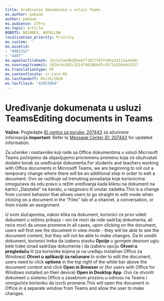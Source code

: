 ```yaml
---
title: Uređivanje dokumenata u usluzi Teams
ms.author: pebaum
author: pebaum
ms.audience: ITPro
ms.topic: article
ROBOTS: NOINDEX, NOFOLLOW
localization_priority: Priority
ms.custom: ''
ms.assetid:
- "9002312"
- "4497"
ms.openlocfilehash: 33c537ee96285ebff1877fd7fe95e33113ade98c
ms.sourcegitcommit: 183dc4c002c151474628b6d7c4571a5264dc5257
ms.translationtype: HT
ms.contentlocale: sr-Latn-RS
ms.lasthandoff: 03/25/2020
ms.locfileid: "42953964"
---
```

# <a name="editing-documents-in-teams"></a><span data-ttu-id="b6483-102">Uređivanje dokumenata u usluzi Teams</span><span class="sxs-lookup"><span data-stu-id="b6483-102">Editing documents in Teams</span></span>

<span data-ttu-id="b6483-103">**Važno**: Pogledajte [ID centra za poruke: 207443](https://admin.microsoft.com/Adminportal/Home?source=applauncher#MessageCenter?id=MC207443) za ažurirane informacije.</span><span class="sxs-lookup"><span data-stu-id="b6483-103">**Important**: Refer to [Message Center ID: 207443](https://admin.microsoft.com/Adminportal/Home?source=applauncher#MessageCenter?id=MC207443) for updated information.</span></span> 

<span data-ttu-id="b6483-104">Za učenike i nastavnike koji rade sa Office dokumentima u usluzi Microsoft Teams počinjemo da objavljujemo privremenu promenu koja će obuhvatati dodatni korak za uređivanje dokumenta.</span><span class="sxs-lookup"><span data-stu-id="b6483-104">For students and teachers working with Office documents in Microsoft Teams, we are beginning to roll out a temporary change where there will be an additional step in order to edit a document.</span></span> <span data-ttu-id="b6483-105">Ovo se razlikuje od trenutnog ponašanja koje korisnicima omogućava da odu pravo u režim uređivanja kada kliknu na dokument na kartici „Datoteke“ na kanalu, u razgovoru ili unutar zadatka.</span><span class="sxs-lookup"><span data-stu-id="b6483-105">This is a change from current behavior that allows users to go straight to edit mode when clicking on a document in the "Files" tab of a channel, a conversation, or from inside an assignment.</span></span>

<span data-ttu-id="b6483-106">U svim slučajevima, nakon klika na dokument, korisnici će prvo videti dokument u režimu prikaza – oni će moći da vide sadržaj dokumenta, ali neće moći da unose promene.</span><span class="sxs-lookup"><span data-stu-id="b6483-106">In all cases, upon clicking on the document, users will first see the document in view mode - they will be able to see the document content, but they will not be able to make changes.</span></span> <span data-ttu-id="b6483-107">Da bi uredili dokument, korisnici treba da izaberu stavku **Opcije** u gornjem desnom uglu bele trake iznad sadržaja dokumenta i da izaberu opciju **Otvori u pregledaču** ili (za korisnike kojima je na uređaju instaliran Office za Windows) **Otvori u aplikaciji za računare**.</span><span class="sxs-lookup"><span data-stu-id="b6483-107">In order to edit the document, users need to click **options** in the top right of the white bar above the document content and click **Open in Browser** or (for users with Office for Windows installed on their device) **Open in Desktop App**.</span></span> <span data-ttu-id="b6483-108">Ovo će otvoriti dokument u sistemu Office u zasebnom prozoru u odnosu na Teams i omogućiće korisniku da izvrši promene.</span><span class="sxs-lookup"><span data-stu-id="b6483-108">This will open the document in Office in a separate window from Teams and allow the user to make changes.</span></span>

